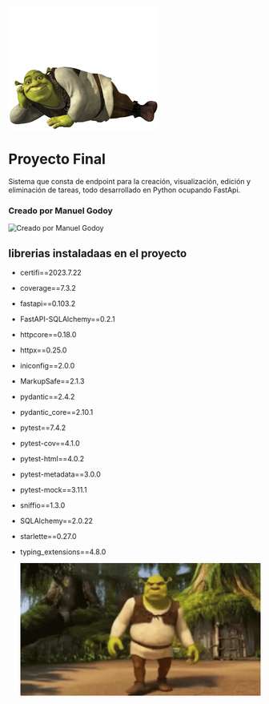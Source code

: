 ![Buenas, Buenas](./img/pngegg.png)
# Proyecto Final
Sistema que consta de endpoint para la creación, visualización, edición y eliminación de tareas, todo desarrollado en Python ocupando FastApi.

### Creado por Manuel Godoy
 ![Creado por Manuel Godoy](./img/shrek_bailando.gif)
 
## librerias instaladaas en el proyecto
- certifi==2023.7.22
- coverage==7.3.2
- fastapi==0.103.2
- FastAPI-SQLAlchemy==0.2.1
- httpcore==0.18.0
- httpx==0.25.0
- iniconfig==2.0.0
- MarkupSafe==2.1.3
- pydantic==2.4.2
- pydantic_core==2.10.1
- pytest==7.4.2
- pytest-cov==4.1.0
- pytest-html==4.0.2
- pytest-metadata==3.0.0
- pytest-mock==3.11.1
- sniffio==1.3.0
- SQLAlchemy==2.0.22
- starlette==0.27.0
- typing_extensions==4.8.0

  ![Test Unitario](./img/shrek-dreamworks.gif)
